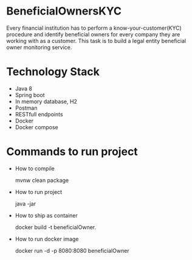 # BeneficialOwnersKYC

Every financial institution has to perform a know-your-customer(KYC) procedure and identify beneficial owners for every company they are working with as a customer.
This task is to build a legal entity beneficial owner monitoring service.

# Technology Stack
- Java 8
- Spring boot
- In memory database, H2
- Postman
- RESTfull endpoints
- Docker
- Docker compose

# Commands to run project

- How to compile 

  mvnw clean package

- How to run project

  java -jar 

- How to ship as container

  docker build -t beneficialOwner.

- How to run docker image

  docker run -d -p 8080:8080 beneficialOwner 

